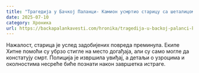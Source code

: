 ```yaml
---
title: "Трагедија у Бачкој Паланци- Камион усмртио старицу са шеталицом"
date: 2025-07-10
category: Хроника
url: https://backapalankavesti.com/hronika/tragedija-u-backoj-palanci-kamion-usmrtio-staricu-sa-setalicom/
---
```


Нажалост, старица је услед задобијених повреда преминула. Екипе Хитне помоћи су убрзо стигле на место догађаја, али су само могле да констатују смрт. Полиција је извршила увиђај, а детаљи о узроцима и околностима несреће биће познати након завршетка истраге.
